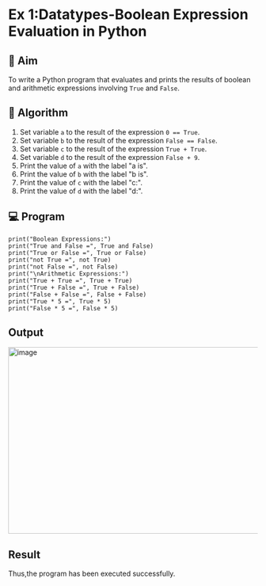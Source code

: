
# Ex 1:Datatypes-Boolean Expression Evaluation in Python

## 🎯 Aim
To write a Python program that evaluates and prints the results of boolean and arithmetic expressions involving `True` and `False`.

## 🧠 Algorithm
1. Set variable `a` to the result of the expression `0 == True`.
2. Set variable `b` to the result of the expression `False == False`.
3. Set variable `c` to the result of the expression `True + True`.
4. Set variable `d` to the result of the expression `False + 9`.
5. Print the value of `a` with the label "a is".
6. Print the value of `b` with the label "b is".
7. Print the value of `c` with the label "c:".
8. Print the value of `d` with the label "d:".

## 💻 Program
~~~
print("Boolean Expressions:")
print("True and False =", True and False)
print("True or False =", True or False)
print("not True =", not True)
print("not False =", not False)
print("\nArithmetic Expressions:")
print("True + True =", True + True)
print("True + False =", True + False)
print("False + False =", False + False)
print("True * 5 =", True * 5)
print("False * 5 =", False * 5)
~~~

## Output

<img width="1172" height="377" alt="image" src="https://github.com/user-attachments/assets/e3358d0a-5356-4aae-9904-cb8a930c4695" />


## Result

Thus,the program has been executed successfully.
